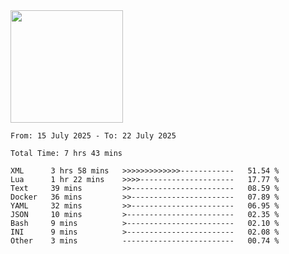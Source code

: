 <img height="180em" src="https://github-readme-stats-eight-theta.vercel.app/api?username=bkundev&show_icons=true&theme=radical&include_all_commits=true&count_private=true"/>
<!--START_SECTION:waka-->

```all_time
From: 15 July 2025 - To: 22 July 2025

Total Time: 7 hrs 43 mins

XML      3 hrs 58 mins   >>>>>>>>>>>>>------------   51.54 %
Lua      1 hr 22 mins    >>>>---------------------   17.77 %
Text     39 mins         >>-----------------------   08.59 %
Docker   36 mins         >>-----------------------   07.89 %
YAML     32 mins         >>-----------------------   06.95 %
JSON     10 mins         >------------------------   02.35 %
Bash     9 mins          >------------------------   02.10 %
INI      9 mins          >------------------------   02.08 %
Other    3 mins          -------------------------   00.74 %
```

<!--END_SECTION:waka-->
